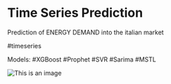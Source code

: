 # Time Series Prediction

Prediction of ENERGY DEMAND into the italian market

#timeseries

Models:
#XGBoost
#Prophet
#SVR
#Sarima
#MSTL


![This is an image](main/assets/images/screendslab.png)
